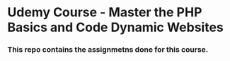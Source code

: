 # Udemy Course  - Master the PHP Basics and Code Dynamic Websites

### This repo contains the assignmetns done for this course.
